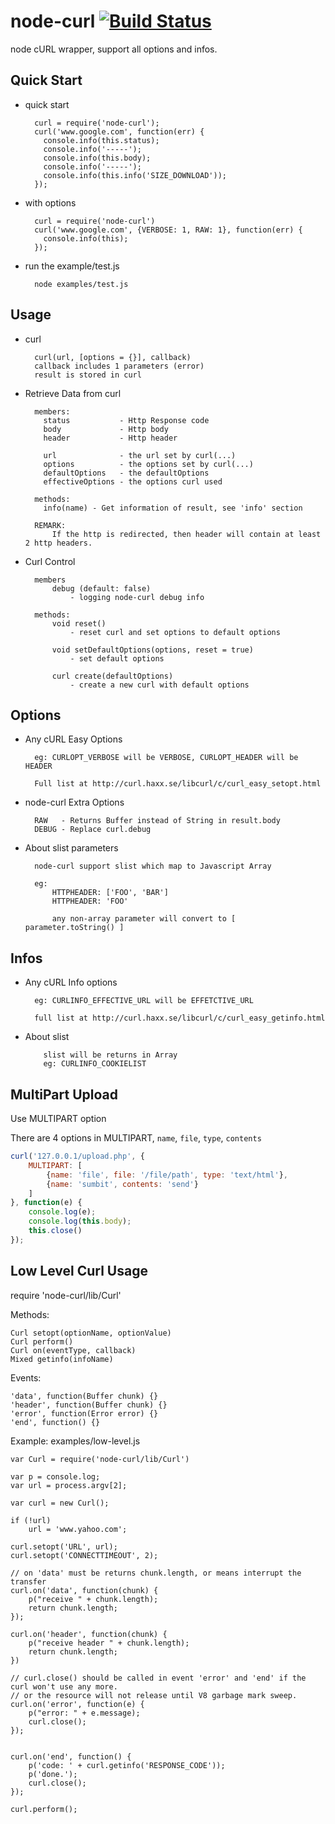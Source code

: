 node-curl [![Build Status](https://secure.travis-ci.org/jiangmiao/node-curl.svg?branch=master)](http://travis-ci.org/jiangmiao/node-curl)
=========

node cURL wrapper, support all options and infos.

Quick Start
-----------

* quick start

        curl = require('node-curl');
        curl('www.google.com', function(err) {
          console.info(this.status);
          console.info('-----');
          console.info(this.body);
          console.info('-----');
          console.info(this.info('SIZE_DOWNLOAD'));
        });

* with options

        curl = require('node-curl')
        curl('www.google.com', {VERBOSE: 1, RAW: 1}, function(err) {
          console.info(this);
        });

* run the example/test.js

        node examples/test.js

Usage
-----

* curl

        curl(url, [options = {}], callback)
        callback includes 1 parameters (error)
        result is stored in curl

* Retrieve Data from curl

        members:
          status           - Http Response code
          body             - Http body
          header           - Http header

          url              - the url set by curl(...)
          options          - the options set by curl(...)
          defaultOptions   - the defaultOptions
          effectiveOptions - the options curl used

        methods:
          info(name) - Get information of result, see 'info' section

        REMARK:
            If the http is redirected, then header will contain at least 2 http headers.


* Curl Control

        members
            debug (default: false)
                - logging node-curl debug info

        methods:
            void reset()
                - reset curl and set options to default options

            void setDefaultOptions(options, reset = true)
                - set default options

            curl create(defaultOptions)
                - create a new curl with default options

Options
-------
* Any cURL Easy Options

        eg: CURLOPT_VERBOSE will be VERBOSE, CURLOPT_HEADER will be HEADER

        Full list at http://curl.haxx.se/libcurl/c/curl_easy_setopt.html

* node-curl Extra Options

        RAW   - Returns Buffer instead of String in result.body
        DEBUG - Replace curl.debug

* About slist parameters

        node-curl support slist which map to Javascript Array

        eg:
            HTTPHEADER: ['FOO', 'BAR']
            HTTPHEADER: 'FOO'

            any non-array parameter will convert to [ parameter.toString() ]

Infos
-----
* Any cURL Info options

        eg: CURLINFO_EFFECTIVE_URL will be EFFETCTIVE_URL

        full list at http://curl.haxx.se/libcurl/c/curl_easy_getinfo.html


* About slist

          slist will be returns in Array
          eg: CURLINFO_COOKIELIST

MultiPart Upload
----------------
Use MULTIPART option

There are 4 options in MULTIPART, `name`, `file`, `type`, `contents`

```javascript
curl('127.0.0.1/upload.php', {
    MULTIPART: [
        {name: 'file', file: '/file/path', type: 'text/html'},
        {name: 'sumbit', contents: 'send'}
    ]
}, function(e) {
    console.log(e);
    console.log(this.body);
    this.close()
});
```

Low Level Curl Usage
--------------------

require 'node-curl/lib/Curl'

Methods:

    Curl setopt(optionName, optionValue)
    Curl perform()
    Curl on(eventType, callback)
    Mixed getinfo(infoName)

Events:

    'data', function(Buffer chunk) {}
    'header', function(Buffer chunk) {}
    'error', function(Error error) {}
    'end', function() {}

Example: examples/low-level.js

    var Curl = require('node-curl/lib/Curl')

    var p = console.log;
    var url = process.argv[2];

    var curl = new Curl();

    if (!url)
        url = 'www.yahoo.com';

    curl.setopt('URL', url);
    curl.setopt('CONNECTTIMEOUT', 2);

    // on 'data' must be returns chunk.length, or means interrupt the transfer
    curl.on('data', function(chunk) {
        p("receive " + chunk.length);
        return chunk.length;
    });

    curl.on('header', function(chunk) {
        p("receive header " + chunk.length);
        return chunk.length;
    })

    // curl.close() should be called in event 'error' and 'end' if the curl won't use any more.
    // or the resource will not release until V8 garbage mark sweep.
    curl.on('error', function(e) {
        p("error: " + e.message);
        curl.close();
    });


    curl.on('end', function() {
        p('code: ' + curl.getinfo('RESPONSE_CODE'));
        p('done.');
        curl.close();
    });

    curl.perform();
